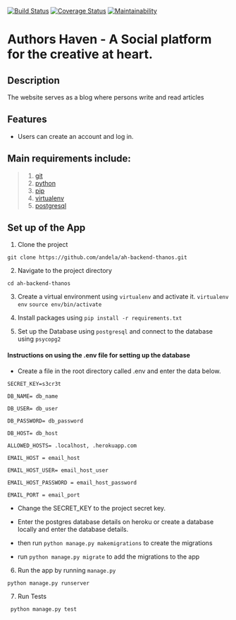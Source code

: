 
[![Build Status](https://travis-ci.org/andela/ah-backend-thanos.svg?branch=develop)](https://travis-ci.org/andela/ah-backend-thanos)
[![Coverage Status](https://coveralls.io/repos/github/andela/ah-backend-thanos/badge.svg)](https://coveralls.io/github/andela/ah-backend-thanos)
[![Maintainability](https://api.codeclimate.com/v1/badges/2bc2a887886c0fcc355a/maintainability)](https://codeclimate.com/github/andela/ah-backend-thanos/maintainability)

Authors Haven - A Social platform for the creative at heart.
=======

## Description
The website serves as a blog where persons write and read  articles

## Features

- Users can create an account and log in. 

## Main requirements include:
> 1. [git](https://git-scm.com/)
> 2. [python](https://docs.python.org/) 
> 3. [pip](https://pypi.python.org/pypi/pip) 
> 4. [virtualenv](https://virtualenv.pypa.io/en/stable/) 
> 5. [postgresql](https://www.postgresql.org/)

## Set up of the App
1. Clone the project

`git clone https://github.com/andela/ah-backend-thanos.git`

2. Navigate to the project directory

`cd ah-backend-thanos`

3. Create a virtual environment using `virtualenv` and activate it.
`virtualenv env`
`source env/bin/activate`

4. Install packages using `pip install -r requirements.txt`

5. Set up the Database using `postgresql` and connect to the database using `psycopg2`
#### Instructions on using the .env file for setting up the database
- Create a file in the root directory called .env and enter the data below.

`SECRET_KEY=s3cr3t`

`DB_NAME= db_name`

`DB_USER= db_user`

`DB_PASSWORD= db_password`

`DB_HOST= db_host`

`ALLOWED_HOSTS= .localhost, .herokuapp.com`

`EMAIL_HOST = email_host`

`EMAIL_HOST_USER= email_host_user`

`EMAIL_HOST_PASSWORD = email_host_password`

`EMAIL_PORT = email_port`

- Change the SECRET_KEY to the project secret key.

- Enter the postgres database details on heroku or create a database locally and enter the database details.
- then run `python manage.py makemigrations` to create the migrations
- run `python manage.py migrate` to add the migrations to the app 

6. Run the app by running `manage.py`

`python manage.py runserver`

7. Run Tests 

` python manage.py test`
